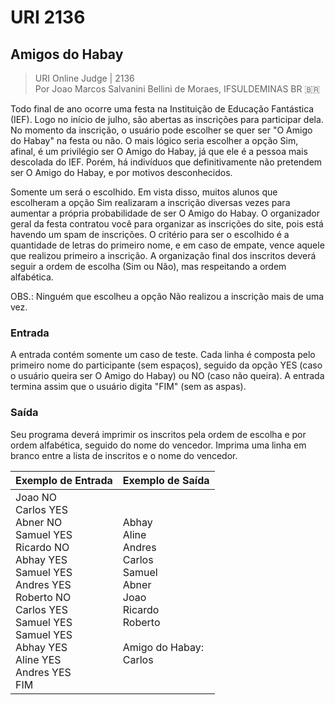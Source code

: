 ﻿# URI 2136

## Amigos do Habay

>URI Online Judge | 2136  
>Por Joao Marcos Salvanini Bellini de Moraes, IFSULDEMINAS BR :brazil:  

Todo final de ano ocorre uma festa na Instituição de Educação Fantástica (IEF). Logo no início de julho, são abertas as inscrições para participar dela. No momento da inscrição, o usuário pode escolher se quer ser "O Amigo do Habay" na festa ou não. O mais lógico seria escolher a opção Sim, afinal, é um privilégio ser O Amigo do Habay, já que ele é a pessoa mais descolada do IEF. Porém, há indivíduos que definitivamente não pretendem ser O Amigo do Habay, e por motivos desconhecidos.  

Somente um será o escolhido. Em vista disso, muitos alunos que escolheram a opção Sim realizaram a inscrição diversas vezes para aumentar a própria probabilidade de ser O Amigo do Habay. O organizador geral da festa contratou você para organizar as inscrições do site, pois está havendo um spam de inscrições. O critério para ser o escolhido é a quantidade de letras do primeiro nome, e em caso de empate, vence aquele que realizou primeiro a inscrição. A organização final dos inscritos deverá seguir a ordem de escolha (Sim ou Não), mas respeitando a ordem alfabética.  

OBS.: Ninguém que escolheu a opção Não realizou a inscrição mais de uma vez.  

### Entrada

A entrada contém somente um caso de teste. Cada linha é composta pelo primeiro nome do participante (sem espaços), seguido da opção YES (caso o usuário queira ser O Amigo do Habay) ou NO (caso não queira). A entrada termina assim que o usuário digita "FIM" (sem as aspas).  

### Saída

Seu programa deverá imprimir os inscritos pela ordem de escolha e por ordem alfabética, seguido do nome do vencedor. Imprima uma linha em branco entre a lista de inscritos e o nome do vencedor.  

|Exemplo de Entrada|Exemplo de Saída|
|-|-|
|Joao NO<br>Carlos YES<br>Abner NO<br>Samuel YES<br>Ricardo NO<br>Abhay YES<br>Samuel YES<br>Andres YES<br>Roberto NO<br>Carlos YES<br>Samuel YES<br>Samuel YES<br>Abhay YES<br>Aline YES<br>Andres YES<br>FIM|Abhay<br>Aline<br>Andres<br>Carlos<br>Samuel<br>Abner<br>Joao<br>Ricardo<br>Roberto<br><br>Amigo do Habay:<br>Carlos|
